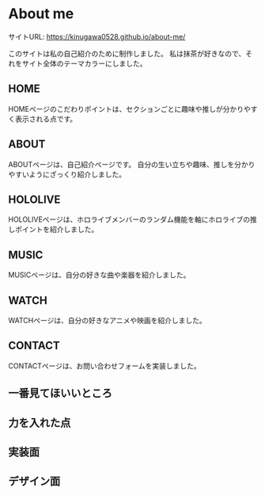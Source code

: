 # About me

サイトURL: https://kinugawa0528.github.io/about-me/

このサイトは私の自己紹介のために制作しました。
私は抹茶が好きなので、それをサイト全体のテーマカラーにしました。

## HOME

 HOMEページのこだわりポイントは、セクションごとに趣味や推しが分かりやすく表示される点です。

## ABOUT

 ABOUTページは、自己紹介ページです。
 自分の生い立ちや趣味、推しを分かりやすいようにざっくり紹介しました。

## HOLOLIVE

 HOLOLIVEページは、ホロライブメンバーのランダム機能を軸にホロライブの推しポイントを紹介しました。

## MUSIC

 MUSICページは、自分の好きな曲や楽器を紹介しました。

## WATCH

 WATCHページは、自分の好きなアニメや映画を紹介しました。

## CONTACT

 CONTACTページは、お問い合わせフォームを実装しました。

## 一番見てほいいところ

## 力を入れた点

## 実装面 
## デザイン面





